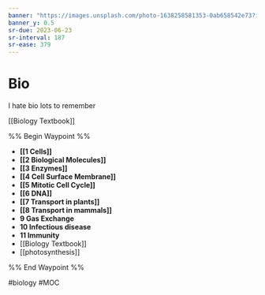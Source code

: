 ```yaml
---
banner: "https://images.unsplash.com/photo-1638258581353-0ab658542e73?ixlib=rb-1.2.1&ixid=MnwxMjA3fDB8MHxwaG90by1wYWdlfHx8fGVufDB8fHx8&auto=format&fit=crop&w=1615&q=80"
banner_y: 0.5
sr-due: 2023-06-23
sr-interval: 187
sr-ease: 379
---
```

# Bio 
I hate bio
lots to remember

[[Biology Textbook]]

%% Begin Waypoint %%
- **[[1 Cells]]**
- **[[2 Biological Molecules]]**
- **[[3 Enzymes]]**
- **[[4 Cell Surface Membrane]]**
- **[[5 Mitotic Cell Cycle]]**
- **[[6 DNA]]**
- **[[7 Transport in plants]]**
- **[[8 Transport in mammals]]**
- **9 Gas Exchange**
- **10 Infectious disease**
- **11 Immunity**
- [[Biology Textbook]]
- [[photosynthesis]]

%% End Waypoint %%

#biology #MOC 